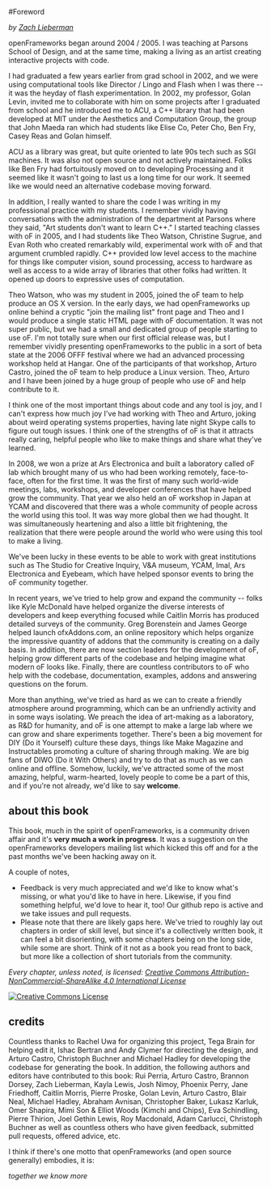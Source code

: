 #Foreword

*by [Zach Lieberman](http://thesystemis.com)*


openFrameworks began around 2004 / 2005.  I was teaching at Parsons School of Design, and at the same time, making a living as an artist creating interactive projects with code.

I had graduated a few years earlier from grad school in 2002, and we were using computational tools like Director / Lingo and Flash when I was there -- it was the heyday of flash experimentation.  In 2002, my professor, Golan Levin, invited me to collaborate with him on some projects after I graduated from school and he introduced me to ACU, a C++ library that had been developed at MIT under the Aesthetics and Computation Group, the group that John Maeda ran which had students like Elise Co, Peter Cho, Ben Fry, Casey Reas and Golan himself.

ACU as a library was great, but quite oriented to late 90s tech such as SGI machines.  It was also not open source and not actively maintained.  Folks like Ben Fry had fortuitously moved on to developing Processing and it seemed like it wasn't going to last us a long time for our work.  It seemed like we would need an alternative codebase moving forward.

In addition, I really wanted to share the code I was writing in my professional practice with my students.  I remember vividly having conversations with the administration of the department at Parsons where they said, "Art students don't want to learn C++."  I started teaching classes with oF in 2005, and I had students like Theo Watson, Christine Sugrue, and Evan Roth who created remarkably wild, experimental work with oF and that argument crumbled rapidly.   C++ provided low level access to the machine for things like computer vision, sound processing, access to hardware as well as access to a wide array of libraries that other folks had written.  It opened up doors to expressive uses of computation.

Theo Watson, who was my student in 2005, joined the oF team to help produce an OS X version.  In the early days, we had openFrameworks up online behind a cryptic "join the mailing list" front page and Theo and I would produce a single static HTML page with oF documentation.  It was not super public, but we had a small and dedicated group of people starting to use oF. I'm not totally sure when our first official release was, but I remember vividly presenting openFrameworks to the public in a sort of beta state at the 2006 OFFF festival where we had an advanced processing workshop held at Hangar. One of the participants of that workshop, Arturo Castro, joined the oF team to help produce a Linux version.  Theo, Arturo and I have been joined by a huge group of people who use oF and help contribute to it.

I think one of the most important things about code and any tool is joy, and I can't express how much joy I've had working with Theo and Arturo, joking about weird operating systems properties, having late night Skype calls to figure out tough issues.  I think one of the strengths of oF is that it attracts really caring, helpful people who like to make things and share what they've learned.

In 2008, we won a prize at Ars Electronica and built a laboratory called oF lab which brought many of us who had been working remotely, face-to-face, often for the first time.  It was the first of many such world-wide meetings, labs, workshops, and developer conferences that have helped grow the community.  That year we also held an oF workshop in Japan at YCAM and discovered that there was a whole community of people across the world using this tool.  It was way more global then we had thought.  It was simultaneously heartening and also a little bit frightening, the realization that there were people around the world who were using this tool to make a living.

We've been lucky in these events to be able to work with great institutions such as The Studio for Creative Inquiry, V&A museum, YCAM, Imal, Ars Electronica and Eyebeam, which have helped sponsor events to bring the oF community together.

In recent years, we've tried to help grow and expand the community -- folks like Kyle McDonald have helped organize the diverse interests of developers and keep everything focused while Caitlin Morris has produced detailed surveys of the community.  Greg Borenstein and James George helped launch ofxAddons.com, an online repository which helps organize the impressive quantity of addons that the community is creating on a daily basis.  In addition, there are now section leaders for the development of oF, helping grow different parts of the codebase and helping imagine what modern oF looks like.  Finally, there are countless contributors to oF who help with the codebase, documentation, examples, addons and answering questions on the forum.

More than anything, we've tried as hard as we can to create a friendly atmosphere around programming, which can be an unfriendly activity and in some ways isolating.  We preach the idea of art-making as a laboratory, as R&D for humanity, and oF is one attempt to make a large lab where we can grow and share experiments together.   There's been a big movement for DIY  (Do it Yourself) culture these days, things like Make Magazine and Instructables promoting a culture of sharing through making.  We are big fans of DIWO (Do it With Others) and try to do that as much as we can online and offline.  Somehow, luckily, we've attracted some of the most amazing, helpful, warm-hearted, lovely people to come be a part of this, and if you're not already, we'd like to say **welcome**.


## about this book

This book, much in the spirit of openFrameworks, is a community driven affair and it's **very much a work in progress**.   It was a suggestion on the openFrameworks developers mailing list which kicked this off and for a the past months we've been hacking away on it.

A couple of notes, 

* Feedback is very much appreciated and we'd like to know what's missing, or what you'd like to have in here.  Likewise, if you find something helpful, we'd love to hear it, too!  Our github repo is active and we take issues and pull requests.
* Please note that there are likely gaps here.  We've tried to roughly lay out chapters in order of skill level, but since it's a collectively written book, it can feel a bit disorienting, with some chapters being on the long side, while some are short.  Think of it not as a book you read front to back, but more like a collection of short tutorials from the community.

*Every chapter, unless noted, is licensed: [Creative Commons Attribution-NonCommercial-ShareAlike 4.0 International License](http://creativecommons.org/licenses/by-nc-sa/4.0/deed.en_US)*

<a rel="license" href="http://creativecommons.org/licenses/by-nc-sa/4.0/deed.en_US"><img alt="Creative Commons License" style="border-width:0" src="http://i.creativecommons.org/l/by-nc-sa/4.0/88x31.png" /></a>


## credits

Countless thanks to Rachel Uwa for organizing this project, Tega Brain for helping edit it, Ishac Bertran and Andy Clymer for directing the design, and Arturo Castro, Christoph Buchner and Michael Hadley for developing the codebase for generating the book.   In addition, the following authors and editors have contributed to this book:  Rui Perria, Arturo Castro, Brannon Dorsey, Zach Lieberman, Kayla Lewis, Josh Nimoy, Phoenix Perry, Jane Friedhoff, Caitlin Morris, Pierre Proske, Golan Levin, Arturo Castro, Blair Neal, Michael Hadley, Abraham Avnisan, Christopher Baker, Lukasz Karluk, Omer Shapira, Mimi Son & Elliot Woods (Kimchi and Chips), Eva Schindling, Pierre Thirion, Joel Gethin Lewis, Roy Macdonald, Adam Carlucci, Christoph Buchner as well as countless others who have given feedback, submitted pull requests, offered advice, etc.

I think if there's one motto that openFrameworks (and open source generally) embodies, it is:

*together we know more*

